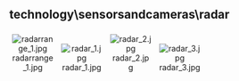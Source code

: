 ## technology\sensorsandcameras\radar
<div class="col" style="display: inline-block; width: 16.66%; padding: 5px; box-sizing: border-box; text-align: center;">
<img src="https://media.evkx.net/multimedia/technology/sensorsandcameras/radar/radarrange_1_xst.jpg" class="img-thumbnail" alt="radarrange_1.jpg">
radarrange_1.jpg
</div>
<div class="col" style="display: inline-block; width: 16.66%; padding: 5px; box-sizing: border-box; text-align: center;">
<img src="https://media.evkx.net/multimedia/technology/sensorsandcameras/radar/radar_1_xst.jpg" class="img-thumbnail" alt="radar_1.jpg">
radar_1.jpg
</div>
<div class="col" style="display: inline-block; width: 16.66%; padding: 5px; box-sizing: border-box; text-align: center;">
<img src="https://media.evkx.net/multimedia/technology/sensorsandcameras/radar/radar_2_xst.jpg" class="img-thumbnail" alt="radar_2.jpg">
radar_2.jpg
</div>
<div class="col" style="display: inline-block; width: 16.66%; padding: 5px; box-sizing: border-box; text-align: center;">
<img src="https://media.evkx.net/multimedia/technology/sensorsandcameras/radar/radar_3_xst.jpg" class="img-thumbnail" alt="radar_3.jpg">
radar_3.jpg
</div>
